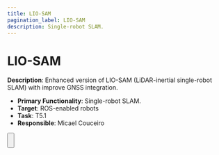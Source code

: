 ```yaml
---
title: LIO-SAM
pagination_label: LIO-SAM
description: Single-robot SLAM.
---
```


# LIO-SAM

**Description**: Enhanced version of LIO-SAM (LiDAR-inertial single-robot SLAM) with improve GNSS integration.

* **Primary Functionality**: Single-robot SLAM.
* **Target**: ROS-enabled robots
* **Task**: T5.1
* **Responsible**: Micael Couceiro

<Button label="🔗 openswarm-eu/dcl-lio-sam repository" link="https://github.com/openswarm-eu/dcl-lio-sam" block /><br />